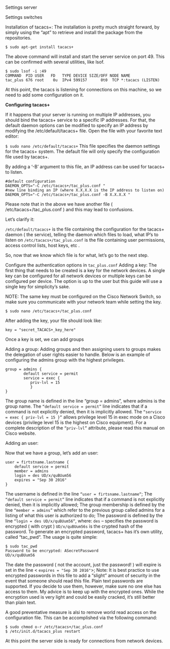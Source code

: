 Settings server

Settings switches


Installation of tacacs+:
The installation is pretty much straight forward, by simply using the “apt” to retrieve and install the package from the repositories.
```
$ sudo apt-get install tacacs+
```
The above command will install and start the server service on port 49. This can be confirmed with several utilities, like lsof.
```
$ sudo lsof -i :49
COMMAND  PID USER   FD   TYPE DEVICE SIZE/OFF NODE NAME
tac_plus 676 root    0u  IPv4 599157      0t0  TCP *:tacacs (LISTEN)
```
At this point, the tacacs is listening for connections on this machine, so we need to add some configuration on it.


**Configuring tacacs+**

If it happens that your server is running on multiple IP addresses, you should bind the tacacs+ service to a specific IP addresses. For that, the default daemon options can be modified to specify an IP address by modifying the  /etc/default/tacacs+ file. Open the file with your favorite text editor:

`$ sudo nano /etc/default/tacacs+`
This file specifies the daemon settings for the tacacs+ system. The default file will only specify the configuration file used by tacacs+.

By adding a ‘-B’ argument to this file, an IP address can be used for tacacs+ to listen.
```
#default configuration 
DAEMON_OPTS="-C /etc/tacacs+/tac_plus.conf " 
#new line binding an IP (where X.X.X.X is the IP address to listen on)
DAEMON_OPTS="-C /etc/tacacs+/tac_plus.conf -B X.X.X.X "
```
Please note that in the above we have another file ( /etc/tacacs+/tac_plus.conf  ) and this may lead to confusions.

Let’s clarify it:

`/etc/default/tacacs+`   is the file containing the configuration for the tacacs+ daemon ( the service), telling the daemon which files to load, what IP’s to listen on
`/etc/tacacs+/tac_plus.conf` is the file containing user permissions, access control lists, host keys, etc .

So, now that we know which file is for what, let’s go to the next step.

Configure the authentication options in `tac_plus.conf`
Adding a key:
The first thing that needs to be created is a key for the network devices. A single key can be configured for all network devices or multiple keys can be configured per device. The option is up to the user but this guide will use a single key for simplicity’s sake.

NOTE: The same key must be configured on the Cisco Network Switch, so make sure you communicate with your network team while setting the key.
```
$ sudo nano /etc/tacacs+/tac_plus.conf
```
After adding the key, your file should look like:
```
key = "secret_TACACS+_key_here"
```
Once a key is set, we can add groups

Adding a group:
Adding groups and then assigning users to groups makes the delegation of user rights easier to handle. Below is an example of configuring the admins group with the highest privileges.
```
group = admins {
        default service = permit
        service = exec {
           priv-lvl = 15
           }
}
```
The group name is defined in the line “group = admins”,  where admins is the group name.
The `“default service = permit”` line indicates that if a command is not explicitly denied, then it is implicitly allowed.
The `“service = exec { priv-lvl = 15 }”` allows privilege level 15 in exec mode on a Cisco devices (privilege level 15 is the highest on Cisco equipment).
For a complete description of the `“priv-lvl”` attribute, please read this manual on Cisco website.

Adding an user:

Now that we have a group, let’s add an user:
```
user = firtstname.lastname {
    default service = permit
    member = admins
    login = des UD/x/quBUum56
    expires = "Sep 30 2016"
}
```

The username is defined in the line `“user = firtsname.lastname“`;
The `“default service = permit”` line indicates that if a command is not explicitly denied, then it is implicitly allowed;
The group membership is defined by the line `“member = admins”` which refer to the previous group called admins for a listing of what this user is authorized to do;
The password is defined by the line `“login = des UD/x/quBUum56“`, where:
`des` – specifies the password is encrypted ( with crypt )
`UD/x/quBUum56s` is the crypted hash of the password. To generate an encrypted password, tacacs+ has it’s own utility, called “tac_pwd“. The usage is quite simple:
```
$ sudo tac_pwd
Password to be encrypted: ASecretPassword
UD/x/quBUum56
```
The date the password ( not the account, just the password! ) will expire is set in the line < `expires = "Sep 30 2016"`>;
Note: It is best practice to use encrypted passwords in this file to add a “slight” amount of security in the event that someone should read this file. Plain text passwords are supported. If you decide to use them, however, make sure no one else has access to them. My advice is to keep up with the encrypted ones. While the encryption used is very light and could be easily cracked, it’s still better than plain text.

A good preventative measure is alsi to remove world read access on the configuration file. This can be accomplished via the following command:
```
$ sudo chmod o-r /etc/tacacs+/tac_plus.conf
$ /etc/init.d/tacacs_plus restart
```
At this point the server side is ready for connections from network devices.

```



